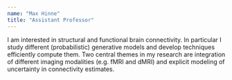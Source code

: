 ```yaml
---
name: "Max Hinne"
title: "Assistant Professor"
---
```


I am interested in structural and functional brain connectivity. In particular I study different (probabilistic) generative models and develop techniques efficiently compute them. Two central themes in my research are integration of different imaging modalities (e.g. fMRI and dMRI) and explicit modeling of uncertainty in connectivity estimates.
